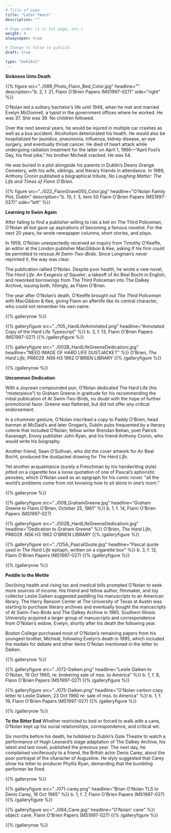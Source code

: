 ```yaml
---
# Title of page
title: "Later Years"
description: ""

# Page order (1 is 1st page, etc.)
weight: 4
alwaysopen: true

# Change to false to publish.
draft: true

type: "exhibit"
---
```

**Sickness Unto Death**

{{% figure src="../089_Photo_Flann_Bed_Color.jpg"
           headline="" 
           description="b. 2, f. 21, Flann O'Brien Papers (MS1997-027)" 
           side="right" %}}

O’Nolan led a solitary bachelor’s life until 1948, when he met and married Evelyn McDonnell, a typist in the government offices where he worked. He was 37. She was 39. No children followed.

Over the next several years, he would be injured in multiple car crashes as well as a bus accident. Alcoholism  deteriorated his health. He would also be hospitalized for jaundice, pneumonia, influenza, kidney disease, an eye surgery, and eventually throat cancer. He died of heart attack while undergoing radiation treatment for the latter on April 1, 1966—“April Fool’s Day, his final joke,” his brother Micheál cracked. He was 54.

He was buried in a plot alongside his parents in Dublin’s Deans Grange Cemetery, with his wife, siblings, and literary friends in attendance. In 1989, Anthony Cronin published a biographical tribute, *No Laughing Matter: The Life and Times of Flann O’Brien*.

{{% figure src="../022_FlannGrave050_Color.jpg"
           headline="O'Nolan Family Plot, Dublin" 
           description="b. 10, f. 3, item 50 Flann O'Brien Papers (MS1997-027)" 
           side="left" %}}

**Learning to Swim Again**

After failing to find a publisher willing to risk a bet on The Third Policeman, O’Nolan all but gave up aspirations of becoming a famous novelist. For the next 20 years, he wrote newspaper columns, short stories, and plays.

In 1959, O’Nolan unexpectedly received an inquiry from Timothy O’Keeffe, an editor at the London publisher MacGibbon & Kee, asking if his firm could be permitted to reissue *At Swim-Two-Birds*. Since Longman’s never reprinted it, the way was clear.

The publication rallied O’Nolan. Despite poor health, he wrote a new novel, *The Hard Life: An Exegesis of Squalor*, a takeoff of An Béal Bocht in English, and reworked borrowings from The Third Policeman into The Dalkey Archive, issuing both, fittingly, as Flann O’Brien.

The year after O’Nolan’s death, O’Keeffe brought out *The Third Policeman* with MacGibbon & Kee, giving Flann an afterlife like its central character, who could not remember his own name.

{{% galleryrow %}}

{{% galleryfigure src="../105_HardLifeAnnotated.png" headline="Annotated Copy of the Hard Life Typescript" %}}
b. 3, f. 13, Flann O'Brien Papers (MS1997-027)
{{% /galleryfigure %}}

{{% galleryfigure src="../002B_HardLifeGreeneDedicationi.jpg" headline="NEED IMAGE OF HARD LIFE DUSTJACKET" %}}
O'Brien, *The Hard Life*, PR6029 .N56 H3 1962 O'BRIEN LIBRARY
{{% /galleryfigure %}}

{{% /galleryrow %}}

**Uncommon Dedication**

With a Joycean compounded pun, O’Nolan dedicated The Hard Life (his “misterpiece”) to Graham Greene in gratitude for his recommending the initial publication of At Swim-Two-Birds, no doubt with the hope of further promotional favor. Greene was flattered, but did not offer any critical endorsement.

In a chummier gesture, O’Nolan inscribed a copy to Paddy O’Brien, head barman at McDaid’s and later Grogan’s, Dublin pubs frequented by a literary coterie that included O’Nolan, fellow writer Brendan Behan, poet Patrick Kavanagh, Envoy publisher John Ryan, and his friend Anthony Cronin, who would write his biography.

Another friend, Sean O’Sullivan, who did the cover artwork for An Beal Bocht, produced the dustjacket drawing for *The Hard Life*.

Yet another acquaintance (surely a Frenchman by his handwriting style) jotted on a cigarette box a loose quotation of one of Pascal’s aphoristic pensées, which O’Nolan used as an epigraph for his comic novel: “all the world’s problems come from not knowing how to sit alone in one’s room.”

{{% galleryrow %}}

{{% galleryfigure src="../009_GrahamGreene.jpg" headline="Graham Greene to Flann O'Brien, October 25, 1961" %}}
b. 1, f. 14, Flann O'Brien Papers (MS1997-027)

{{% galleryfigure src="../002B_HardLifeGreeneDedicationi.jpg" headline="Dedication to Graham Greene" %}}
O'Brien, *The Hard Life*, PR6029 .N56 H3 1962 O'BRIEN LIBRARY
{{% /galleryfigure %}}

{{% galleryfigure src="../125A_PascalQuote.jpg" headline="Pascal quote used in *The Hard Life* epitaph, written on a cigarette box" %}}
b. 3, f. 12, Flann O'Brien Papers (MS1997-027)
{{% /galleryfigure %}}

{{% /galleryrow %}}

**Peddle to the Mettle**

Declining health and rising tax and medical bills prompted O’Nolan to seek more sources of income. His friend and fellow author, filmmaker, and toy collector Leslie Daiken suggested peddling his manuscripts to an American library. The Harry Ransom Center at The University of Texas at Austin was starting to purchase literary archives and eventually bought the manuscripts of At Swim-Two-Birds and The Dalkey Archive in 1965. Southern Illinois University acquired a larger group of manuscripts and correspondence from O’Nolan’s widow, Evelyn, shortly after his death the following year.

Boston College purchased most of O’Nolan’s remaining papers from his youngest brother, Micheál, following Evelyn’s death in 1995, which included the medals for debate and other items O’Nolan mentioned in the letter to Daiken.

{{% galleryrow %}}

{{% galleryfigure src="../072-Daiken.png" headline="Leslie Daiken to O'Nolan, 19 Oct 1960, re: brokering sale of mss. to America" %}}
b. 1, f. 8, Flann O'Brien Papers (MS1997-027)
{{% /galleryfigure %}}

{{% galleryfigure src="../075-Daiken.png" headline="O'Nolan carbon copy letter to Leslie Daiken, 23 Oct 1960 re: sale of mss. to America" %}}
b. 1, f. 19, Flann O'Brien Papers (MS1997-027)
{{% /galleryfigure %}}

{{% /galleryrow %}}

**To the Bitter End**
Whether restricted to bed or forced to walk with a cane, O’Nolan kept up his social relationships, correspondence, and critical wit.

Six months before his death, he hobbled to Dublin’s Gate Theatre to watch a performance of Hugh Leonard’s stage adaptation of The Dalkey Archive, his latest and last novel, published the previous year. The next day, he complained vociferously to a friend, the British actor Denis Carey, about the poor portrayal of the character of Augustine. He slyly suggested that Carey show his letter to producer Phyllis Ryan, demanding that the bumbling performer be fired.

{{% galleryrow %}}

{{% galleryfigure src="../071-carey.png" headline="Brian O'Nolan TLS to Denis Carey, 16 Oct 1965" %}}
b. 1, f. 7, Flann O'Brien Papers (MS1997-027)
{{% /galleryfigure %}}

{{% galleryfigure src="../064_Cane.jpg" headline="O'Nolan' cane" %}}
object: cane, Flann O'Brien Papers (MS1997-027)
{{% /galleryfigure %}}

{{% /galleryrow %}}
